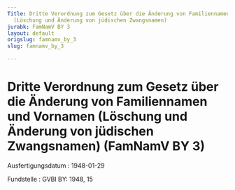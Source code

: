 ```yaml
---
Title: Dritte Verordnung zum Gesetz über die Änderung von Familiennamen und Vornamen
  (Löschung und Änderung von jüdischen Zwangsnamen)
jurabk: FamNamV BY 3
layout: default
origslug: famnamv_by_3
slug: famnamv_by_3

---
```


# Dritte Verordnung zum Gesetz über die Änderung von Familiennamen und Vornamen (Löschung und Änderung von jüdischen Zwangsnamen) (FamNamV BY 3)

Ausfertigungsdatum
:   1948-01-29

Fundstelle
:   GVBl BY: 1948, 15

